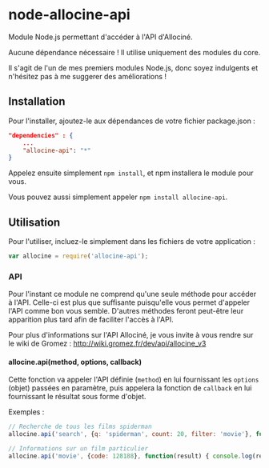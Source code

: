 # node-allocine-api

Module Node.js permettant d'accéder à l'API d'Allociné.

Aucune dépendance nécessaire ! Il utilise uniquement des modules du core.

Il s'agit de l'un de mes premiers modules Node.js, donc soyez indulgents et n'hésitez pas à me suggerer des améliorations !

## Installation

Pour l'installer, ajoutez-le aux dépendances de votre fichier package.json :

```json
"dependencies" : {
	...
    "allocine-api": "*"
}
```

Appelez ensuite simplement `npm install`, et npm installera le module pour vous.

Vous pouvez aussi simplement appeler `npm install allocine-api`.

## Utilisation

Pour l'utiliser, incluez-le simplement dans les fichiers de votre application :

```javascript
var allocine = require('allocine-api');
```

### API

Pour l'instant ce module ne comprend qu'une seule méthode pour accéder à l'API. Celle-ci est plus que suffisante puisqu'elle vous permet d'appeler l'API comme bon vous semble. D'autres méthodes feront peut-être leur apparition plus tard afin de faciliter l'accès à l'API.

Pour plus d'informations sur l'API Allociné, je vous invite à vous rendre sur le wiki de Gromez : http://wiki.gromez.fr/dev/api/allocine_v3

#### allocine.api(method, options, callback)

Cette fonction va appeler l'API définie (`method`) en lui fournissant les `options` (objet) passées en paramètre, puis appelera la fonction de `callback` en lui fournissant le résultat sous forme d'objet.

Exemples :
```javascript
// Recherche de tous les films spiderman
allocine.api('search', {q: 'spiderman', count: 20, filter: 'movie'}, function(results) { console.log(results.feed.totalResults); });

// Informations sur un film particulier
allocine.api('movie', {code: 128188}, function(result) { console.log(result.movie.title); });
```
